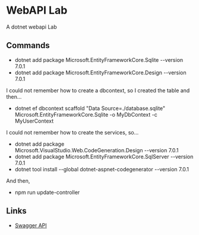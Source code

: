 # WebAPI Lab

A dotnet webapi Lab

## Commands

* dotnet add package Microsoft.EntityFrameworkCore.Sqlite --version 7.0.1
* dotnet add package Microsoft.EntityFrameworkCore.Design --version 7.0.1

I could not remember how to create a dbcontext, so I created the table and then...

* dotnet ef dbcontext scaffold "Data Source=./database.sqlite" Microsoft.EntityFrameworkCore.Sqlite -o MyDbContext -c MyUserContext

I could not remember how to create the services, so...

* dotnet add package Microsoft.VisualStudio.Web.CodeGeneration.Design --version 7.0.1
* dotnet add package Microsoft.EntityFrameworkCore.SqlServer --version 7.0.1
* dotnet tool install --global dotnet-aspnet-codegenerator --version 7.0.1

And then,

* npm run update-controller



## Links

* [Swagger API](http://localhost:5202/swagger/index.html)
